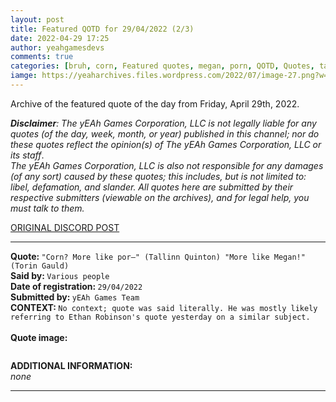 ```yaml
---
layout: post
title: Featured QOTD for 29/04/2022 (2/3)
date: 2022-04-29 17:25
author: yeahgamesdevs
comments: true
categories: [bruh, corn, Featured quotes, megan, porn, QOTD, Quotes, tallinn, torin]
iamge: https://yeaharchives.files.wordpress.com/2022/07/image-27.png?w=508
---
```

<!-- wp:paragraph -->
<p>Archive of the featured quote of the day from Friday, April 29th, 2022. </p>
<!-- /wp:paragraph -->

<!-- wp:paragraph -->
<p><em><strong>Disclaimer</strong>: The yEAh Games Corporation, LLC is not legally liable for any quotes (of the day, week, month, or year) published in this channel; nor do these quotes reflect the opinion(s) of The yEAh Games Corporation, LLC or its staff</em>.<br><em>The yEAh Games Corporation, LLC is also not responsible for any damages (of any sort) caused by these quotes; this includes, but is not limited to: libel, defamation, and slander. All quotes here are submitted by their respective submitters (viewable on the archives), and for legal help, you must talk to them.</em><br><a href="https://cdn.discordapp.com/attachments/958100064079839303/964566123628609628/unknown.png"></a></p>
<!-- /wp:paragraph -->

<!-- wp:buttons {"layout":{"type":"flex","justifyContent":"left"}} -->
<div class="wp-block-buttons"><!-- wp:button {"textColor":"vivid-cyan-blue","align":"center","style":{"border":{"radius":"18px"}},"className":"is-style-fill"} -->
<div class="wp-block-button aligncenter is-style-fill"><a class="wp-block-button__link has-vivid-cyan-blue-color has-text-color wp-element-button" href="https://discord.com/channels/887052880782176266/958100064079839303/969696842344456232" style="border-radius:18px;">ORIGINAL DISCORD POST</a></div>
<!-- /wp:button --></div>
<!-- /wp:buttons -->

<!-- wp:separator {"align":"center","className":"is-style-wide"} -->
<hr class="wp-block-separator aligncenter has-alpha-channel-opacity is-style-wide" />
<!-- /wp:separator -->

<!-- wp:paragraph -->
<p><strong>Quote: </strong><code>"Corn? More like por—" (Tallinn Quinton) "More like Megan!" (Torin Gauld)</code><br><strong>Said by: </strong><code>Various people</code><br><strong>Date of registration: </strong><code>29/04/2022</code> <br><strong>Submitted by: </strong><code>yEAh Games Team</code><br><strong>CONTEXT: </strong><code>No context; quote was said literally. He was mostly likely referring to Ethan Robinson's quote yesterday on a similar subject.<br></code><br><strong>Quote image:</strong></p>
<!-- /wp:paragraph -->

<!-- wp:image {"id":791,"sizeSlug":"large","linkDestination":"none"} -->
<figure class="wp-block-image size-large"><img src="https://yeaharchives.files.wordpress.com/2022/07/image-27.png?w=508" alt="" class="wp-image-791" /></figure>
<!-- /wp:image -->

<!-- wp:paragraph -->
<p><strong>ADDITIONAL INFORMATION:</strong><br><em>none</em></p>
<!-- /wp:paragraph -->

<!-- wp:separator {"className":"is-style-wide"} -->
<hr class="wp-block-separator has-alpha-channel-opacity is-style-wide" />
<!-- /wp:separator -->
